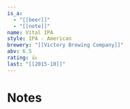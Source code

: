 ```yaml
---
is_a:
  - "[[beer]]"
  - "[[note]]"
name: Vital IPA
style: IPA - American
brewery: "[[Victory Brewing Company]]"
abv: 6.5
rating: 👍
last: "[[2015-10]]"
---
```

# Notes

